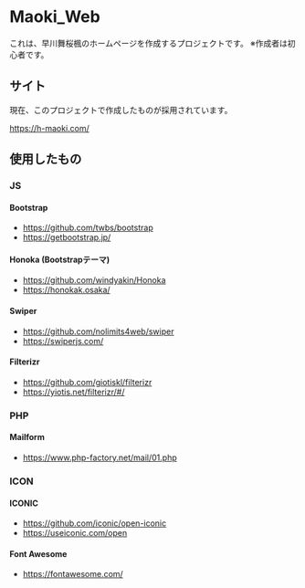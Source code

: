 # Maoki_Web
これは、早川舞桜楓のホームページを作成するプロジェクトです。 ※作成者は初心者です。

## サイト
現在、このプロジェクトで作成したものが採用されています。

https://h-maoki.com/

## 使用したもの
### JS
#### Bootstrap
- https://github.com/twbs/bootstrap
- https://getbootstrap.jp/
#### Honoka (Bootstrapテーマ)
- https://github.com/windyakin/Honoka
- https://honokak.osaka/
#### Swiper
- https://github.com/nolimits4web/swiper
- https://swiperjs.com/
#### Filterizr
- https://github.com/giotiskl/filterizr
- https://yiotis.net/filterizr/#/

### PHP
#### Mailform
- https://www.php-factory.net/mail/01.php

### ICON
#### ICONIC
- https://github.com/iconic/open-iconic
- https://useiconic.com/open
#### Font Awesome
- https://fontawesome.com/
